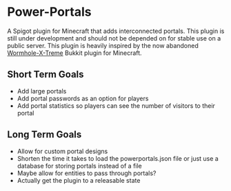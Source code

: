 <h1>Power-Portals</h1>
<p>A Spigot plugin for Minecraft that adds interconnected portals. This plugin is still under development and should not be depended on for stable use on a    public server. This plugin is heavily inspired by the now abandoned <a href="https://github.com/WolfNetDevelopment/Wormhole-X-Treme">Wormhole-X-Treme</a> Bukkit plugin for Minecraft.</p>
<h2>Short Term Goals</h2>
<ul>
  <li>Add large portals</li>
  <li>Add portal passwords as an option for players</li>
  <li>Add portal statistics so players can see the number of visitors to their portal</li>
</ul>
<h2>Long Term Goals</h2>
<ul>
  <li>Allow for custom portal designs</li>
  <li>Shorten the time it takes to load the powerportals.json file or just use a database for storing portals instead of a file</li>
  <li>Maybe allow for entities to pass through portals?</li>
  <li>Actually get the plugin to a releasable state</li>
</ul>
